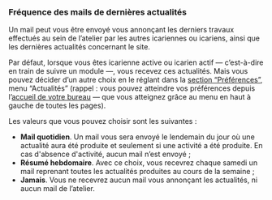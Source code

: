 ### Fréquence des mails de dernières actualités

Un mail peut vous être envoyé vous annonçant les derniers travaux effectués au sein de l’atelier par les autres icariennes ou icariens, ainsi que les dernières actualités concernant le site.

Par défaut, lorsque vous êtes icarienne active ou icarien actif — c’est-à-dire en train de suivre un module —, vous recevez ces actualités. Mais vous pouvez décider d’un autre choix en le réglant dans la [section “Préférences”](bureau/preferences), menu “Actualités” (rappel : vous pouvez atteindre vos préférences depuis l’[accueil de votre bureau](bureau/home) — que vous atteignez grâce au menu en haut à gauche de toutes les pages).

Les valeurs que vous pouvez choisir sont les suivantes :

* **Mail quotidien**. Un mail vous sera envoyé le lendemain du jour où une actualité aura été produite et seulement si une activité a été produite. En cas d'absence d'activité, aucun mail n’est envoyé ;
* **Résumé hebdomaire**. Avec ce choix, vous recevrez chaque samedi un mail reprenant toutes les actualités produites au cours de la semaine ;
* **Jamais**. Vous ne recevrez aucun mail vous annonçant les actualités, ni aucun mail de l’atelier.
